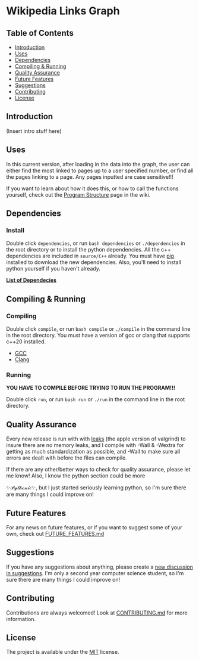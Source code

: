 # Wikipedia Links Graph

## Table of Contents

- [Introduction](#introduction)
- [Uses](#uses)
- [Dependencies](#dependencies)
- [Compiling & Running](#compiling--running)
- [Quality Assurance](#quality-assurance)
- [Future Features](#future-features)
- [Suggestions](#suggestions)
- [Contributing](#contributing)
- [License](#license)

## Introduction

(Insert intro stuff here)

## Uses

In this current version, after loading in the data into the graph, the user can either find the most linked to pages up to a user specified number, or find all the pages linking to a page. Any pages inputted are case sensitive!!!

If you want to learn about how it does this, or how to call the functions yourself, check out the [Program Structure](https://github.com/Huckdirks/Wikipedia_Links_Graph/wiki/Program-Structure#c) page in the wiki.
## Dependencies

### Install

Double click `dependencies`, or run `bash dependencies` or `./dependencies` in the root directory or to install the python dependencies. All the c++ dependencies are included in `source/C++` already. You must have [pip](https://pip.pypa.io/en/stable/installation/) installed to download the new dependencies. Also, you'll need to install python yourself if you haven't already.

**[List of Dependecies](DEPENDENCIES.md)**

## Compiling & Running

### Compiling

Double click `compile`, or run `bash compile` or `./compile` in the command line in the root directory. You must have a version of gcc or clang that supports c++20 installed.

- [GCC](https://gcc.gnu.org/)
- [Clang](https://clang.llvm.org/)

### Running

**YOU HAVE TO COMPILE BEFORE TRYING TO RUN THE PROGRAM!!!**

Double click `run`, or run `bash run` or `./run` in the command line in the root directory.

## Quality Assurance
Every new release is run with with [leaks](https://developer.apple.com/library/archive/documentation/Performance/Conceptual/ManagingMemory/Articles/FindingLeaks.html) (the apple version of valgrind) to insure there are no memory leaks, and I compile with -Wall & -Wextra for getting as much standardization as possible, and -Wall to make sure all errors are dealt with before the files can compile.

If there are any other/better ways to check for quality assurance, please let me know!
Also, I know the python section could be more 

✨𝒫𝓎𝓉𝒽ℴ𝓃𝒾𝒸✨, but I just started seriously learning python, so I'm sure there are many things I could improve on!

## Future Features

For any news on future features, or if you want to suggest some of your own, check out [FUTURE_FEATURES.md](FUTURE_FEATURES.md)

## Suggestions

If you have any suggestions about anything, please create a [new discussion in suggestions](https://github.com/Huckdirks/Wikipedia_Graph/discussions/new?category=suggestions). I'm only a second year computer science student, so I'm sure there are many things I could improve on!

## Contributing

Contributions are always welcomed! Look at [CONTRIBUTING.md](CONTRIBUTING.md) for more information.

## License

The project is available under the [MIT](https://opensource.org/licenses/MIT) license.
